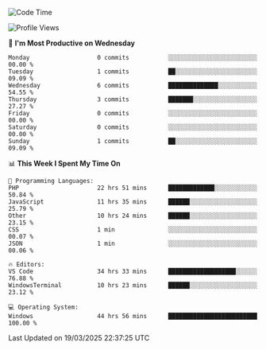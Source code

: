 <!--START_SECTION:waka-->
![Code Time](http://img.shields.io/badge/Code%20Time-4%2C389%20hrs%2017%20mins-blue)

![Profile Views](http://img.shields.io/badge/Profile%20Views-0-blue)

📅 **I'm Most Productive on Wednesday** 

```text
Monday                   0 commits           ░░░░░░░░░░░░░░░░░░░░░░░░░   00.00 % 
Tuesday                  1 commits           ██░░░░░░░░░░░░░░░░░░░░░░░   09.09 % 
Wednesday                6 commits           ██████████████░░░░░░░░░░░   54.55 % 
Thursday                 3 commits           ███████░░░░░░░░░░░░░░░░░░   27.27 % 
Friday                   0 commits           ░░░░░░░░░░░░░░░░░░░░░░░░░   00.00 % 
Saturday                 0 commits           ░░░░░░░░░░░░░░░░░░░░░░░░░   00.00 % 
Sunday                   1 commits           ██░░░░░░░░░░░░░░░░░░░░░░░   09.09 % 
```


📊 **This Week I Spent My Time On** 

```text
💬 Programming Languages: 
PHP                      22 hrs 51 mins      █████████████░░░░░░░░░░░░   50.84 % 
JavaScript               11 hrs 35 mins      ██████░░░░░░░░░░░░░░░░░░░   25.79 % 
Other                    10 hrs 24 mins      ██████░░░░░░░░░░░░░░░░░░░   23.15 % 
CSS                      1 min               ░░░░░░░░░░░░░░░░░░░░░░░░░   00.07 % 
JSON                     1 min               ░░░░░░░░░░░░░░░░░░░░░░░░░   00.06 % 

🔥 Editors: 
VS Code                  34 hrs 33 mins      ███████████████████░░░░░░   76.88 % 
WindowsTerminal          10 hrs 23 mins      ██████░░░░░░░░░░░░░░░░░░░   23.12 % 

💻 Operating System: 
Windows                  44 hrs 56 mins      █████████████████████████   100.00 % 
```


 Last Updated on 19/03/2025 22:37:25 UTC
<!--END_SECTION:waka-->

